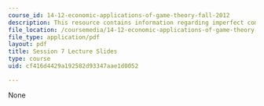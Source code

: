 ```yaml
---
course_id: 14-12-economic-applications-of-game-theory-fall-2012
description: This resource contains information regarding imperfect competition.
file_location: /coursemedia/14-12-economic-applications-of-game-theory-fall-2012/cf416d4429a192582d93347aae1d0052_MIT14_12F12_slides7.pdf
file_type: application/pdf
layout: pdf
title: Session 7 Lecture Slides
type: course
uid: cf416d4429a192582d93347aae1d0052

---
```

None